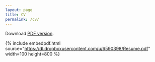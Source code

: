 ```yaml
---
layout: page
title: CV
permalink: /cv/
---
```


Download [PDF version](https://dl.dropboxusercontent.com/u/6590398/Resume.pdf). 

{% include embedpdf.html source="https://dl.dropboxusercontent.com/u/6590398/Resume.pdf" width=100 height=800 %}
